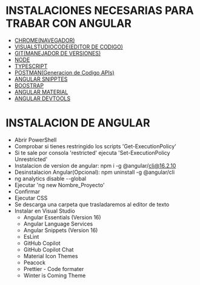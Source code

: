 # INSTALACIONES NECESARIAS PARA TRABAR CON ANGULAR
- [CHROME(NAVEGADOR)](https://www.google.com/intl/es_es/chrome/)
- [VISUALSTUDIOCODE(EDITOR DE CODIGO)](https://code.visualstudio.com/download)
- [GIT(MANEJADOR DE VERSIONES)](https://git-scm.com/)
- [NODE](https://nodejs.org/en/)
- [TYPESCRIPT](https://www.typescriptlang.org/download/)
- [POSTMAN(Generacion de Codigo APIs)](https://www.postman.com/downloads/)
- [ANGULAR SNIPPTES](https://marketplace.visualstudio.com/items?itemName=johnpapa.Angular2)
- [BOOSTRAP](https://getbootstrap.com/)
- [ANGULAR MATERIAL](https://material.angular.io/)
- [ANGULAR DEVTOOLS](https://chromewebstore.google.com/detail/angular-devtools/ienfalfjdbdpebioblfackkekamfmbnh)

 # INSTALACION DE ANGULAR
  - Abrir PowerShell
  - Comprobar si tienes restringido los scripts 'Get-ExecutionPolicy'
  - Si te sale por consola 'restricted' ejecuta 'Set-ExecutionPolicy Unrestricted'
  - Instalacion de version de angular: npm i -g @angular/cli@16.2.10
  - Desinstalacion Angular(Opcional): npm uninstall -g @angular/cli
  - ng analytics disable --global
  - Ejecutar 'ng new Nombre_Proyecto'
  - Confirmar
  - Ejecutar CSS
  - Se descarga una carpeta que trasladaremos al editor de texto
  - Instalar en Visual Studio
    - Angular Essentials (Version 16)
    - Angular Language Services
    - Angular Snippets (Version 16)
    - EsLint
    - GitHub Copilot
    - GitHub Copilot Chat
    - Material Icon Themes
    - Peacock
    - Prettier - Code formater
    - Winter is Coming Theme
